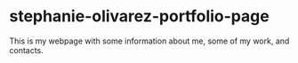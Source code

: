 # stephanie-olivarez-portfolio-page
This is my webpage with some information about me, some of my work, and contacts. 
